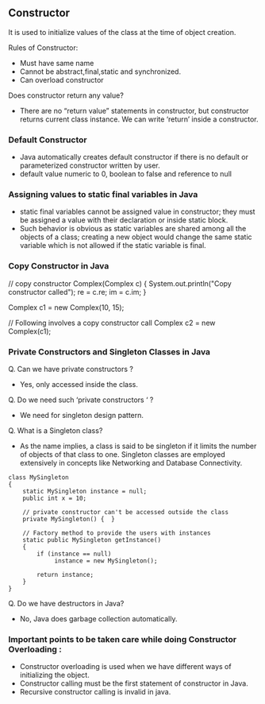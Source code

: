 ## Constructor

It is used to initialize values of the class at the time of object creation.

Rules of Constructor:
- Must have same name
- Cannot be abstract,final,static and synchronized.
- Can overload constructor 


Does constructor return any value?
-   There are no “return value” statements in constructor, but constructor returns current class instance. We can write ‘return’ inside a constructor.

### Default Constructor

-   Java automatically creates default constructor if there is no default or parameterized constructor written by user.
- default value numeric to 0, boolean to false and reference to null

### Assigning values to static final variables in Java

- static final variables cannot be assigned value in constructor; they must be assigned a value with their declaration or inside static block.
- Such behavior is obvious as static variables are shared among all the objects of a class; creating a new object would change the same static variable which is not allowed if the static variable is final.

### Copy Constructor in Java

// copy constructor 
    Complex(Complex c) { 
        System.out.println("Copy constructor called"); 
        re = c.re; 
        im = c.im; 
    } 

Complex c1 = new Complex(10, 15); 
          
// Following involves a copy constructor call 
Complex c2 = new Complex(c1);

### Private Constructors and Singleton Classes in Java

Q. Can we have private constructors ?
- Yes, only accessed inside the class.

Q. Do we need such ‘private constructors ‘ ?
- We need for singleton design pattern.

Q. What is a Singleton class?

- As the name implies, a class is said to be singleton if it limits the number of objects of that class to one. Singleton classes are employed extensively in concepts like Networking and Database Connectivity.

```
class MySingleton 
{ 
    static MySingleton instance = null; 
    public int x = 10; 
    
    // private constructor can't be accessed outside the class 
    private MySingleton() {  } 
   
    // Factory method to provide the users with instances 
    static public MySingleton getInstance() 
    { 
        if (instance == null)         
             instance = new MySingleton(); 
   
        return instance; 
    }  
} 
```
Q. Do we have destructors in Java?
- No, Java does garbage collection automatically.

### Important points to be taken care while doing Constructor Overloading :
- Constructor overloading is used when we have different ways of initializing the object.
- Constructor calling must be the first statement of constructor in Java.
- Recursive constructor calling is invalid in java.







